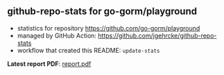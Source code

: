 ## github-repo-stats for go-gorm/playground

- statistics for repository https://github.com/go-gorm/playground
- managed by GitHub Action: https://github.com/jgehrcke/github-repo-stats
- workflow that created this README: `update-stats`

**Latest report PDF**: [report.pdf](https://github.com/go-gorm/stats/raw/master/go-gorm/playground/latest-report/report.pdf)

